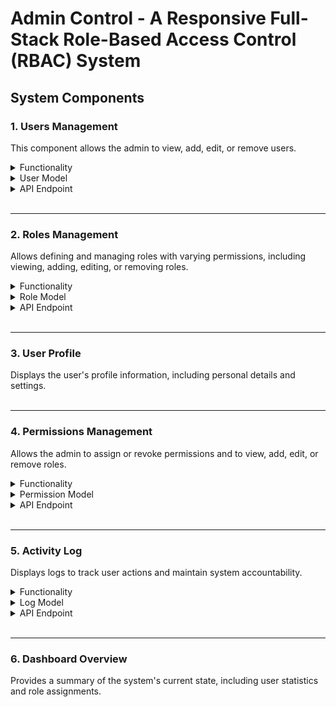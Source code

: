 # Admin Control - A Responsive Full-Stack Role-Based Access Control (RBAC) System

## System Components

### 1. Users Management

This component allows the admin to view, add, edit, or remove users.

<details>
  <summary>Functionality</summary>
  <br/>
  
      - Add new user to the list
      - Edit exisiting user details
      - Delete user from the list
  
</details>
<details>
  <summary>User Model</summary>
  <br/>
  
    const UserModel = {
      name: String,
      email: { type: String, unique: true },
      role: String,
      permissions: [String],
      provider: String, //where did the user data come from 
      // password: { // Password field not required as it is being handled by passport-local-mongoose
      //     type: String,
      //     required: true
      // },
      data: Schema.Types.Mixed
    }
  
</details>
<details>
  <summary>API Endpoint</summary>
  <br/>
  
  #### &nbsp;      **1. `/api/user/all`**
  **Method**: `GET`
  **Description**: Retrieves a list of all users in the system.

#### &nbsp; **2. `/api/user/add`**

**Method**: `POST`
**Description**: Adds a new user to the system with specified details.

#### &nbsp; **3. `/api/user/edit`**

**Method**: `PUT`
**Description**: Updates the details of an existing user based on their email.

#### &nbsp; **4. `/api/user/delete`**

**Method**: `DELETE`
**Description**: Deletes a user from the system based on their email.

#### &nbsp; **5. `/api/user`**

**Method**: `GET`
**Description**: Retrieves the details of the currently authenticated user.

</details>
<br/>

---

### 2. Roles Management

Allows defining and managing roles with varying permissions, including viewing, adding, editing, or removing roles.

<details>
  <summary>Functionality</summary>
  <br/>
  
      - Add new role to the list
      - Edit exisiting role details
      - Delete user role the list
  
</details>
<details>
  <summary>Role Model</summary>
  <br/>
  
    const RoleModel = {
        name: String,          // Unique role name
        description: String,   // Description of the role
        permissions: [String]  // List of permissions assigned to the role
    };
  
</details>
<details>
  <summary>API Endpoint</summary>
  <br/>
  
  #### &nbsp;      **1. `/api/role`**  
**Method**: `GET`  
**Description**: Retrieves a list of all roles in the system.

#### &nbsp; **2. `/api/role/add`**

**Method**: `POST`  
**Description**: Adds a new role to the system with specified details.

#### &nbsp; **3. `/api/role/edit`**

**Method**: `PUT`  
**Description**: Updates the details of an existing role based on its name.

#### &nbsp; **4. `/api/role/delete`**

**Method**: `DELETE`  
**Description**: Deletes a role from the system based on its name.

</details>
<br/>

---

### 3. User Profile

Displays the user's profile information, including personal details and settings.  
<br/>

---

### 4. Permissions Management

Allows the admin to assign or revoke permissions and to view, add, edit, or remove roles.

<details>
  <summary>Functionality</summary>
  <br/>
  
      - Add new permissions to the list
      - Edit exisiting permissions
      - Delete permission from the list
  
</details>
<details>
  <summary>Permission Model</summary>
  <br/>
  
    const PermissionModel = {
        name: String,          // Unique permission name
        description: String    // Description of the permission
    };

</details>
<details>
  <summary>API Endpoint</summary>
  <br/>
  
  #### &nbsp;      **1. `/api/permission`**  
**Method**: `GET`  
**Description**: Retrieves a list of all permissions in the system.

#### &nbsp; **2. `/api/permission/add`**

**Method**: `POST`  
**Description**: Adds a new permission to the system with specified details.

#### &nbsp; **3. `/api/permission/edit`**

**Method**: `PUT`  
**Description**: Updates the details of an existing permission based on its name.

#### &nbsp; **4. `/api/permission/delete`**

**Method**: `DELETE`  
**Description**: Deletes a permission from the system based on its name.

</details>
<br/>

---

### 5. Activity Log

Displays logs to track user actions and maintain system accountability.

<details>
  <summary>Functionality</summary>
  <br/>
  
      - View logs of change in admin panel
      - store any edit, add and delete changes made to admin Control Panel 
  
</details>
<details>
  <summary>Log Model</summary>
  <br/>
  
    const LogModel = {
        name: String,          // User's name
        email: String,         // User's email
        role: String,          // User's role
        timestamp: String,     // Timestamp of the action
        action: String         // Description of the action performed
    };

</details>
<details>
  <summary>API Endpoint</summary>
  <br/>
  
  #### &nbsp;      **1. `/api/logs`**  
  **Method**: `GET`  
  **Description**: Retrieves a list of all logs for auditing purposes.
    
</details>
<br/>

---

### 6. Dashboard Overview

Provides a summary of the system's current state, including user statistics and role assignments.  
<br/>
